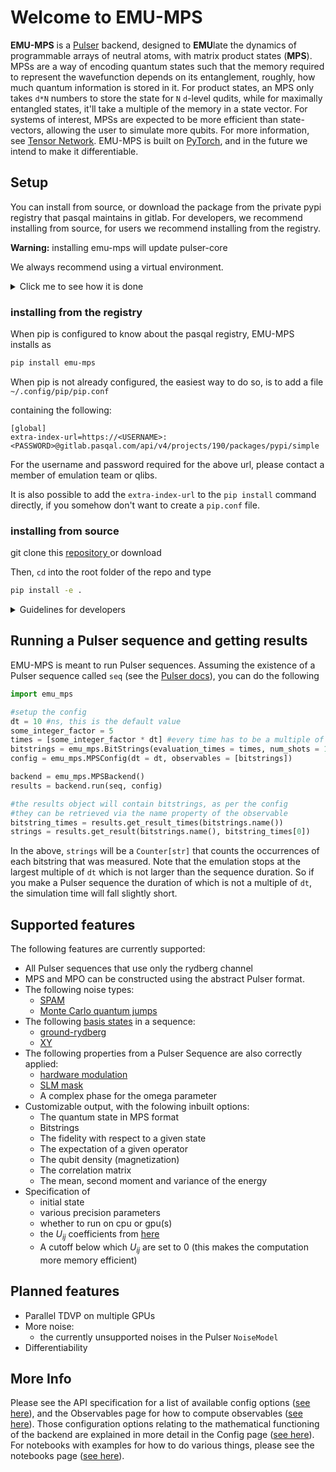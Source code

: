 # Welcome to EMU-MPS
**EMU-MPS** is a [Pulser](https://github.com/pasqal-io/Pulser) backend, designed to **EMU**late the dynamics of programmable arrays of neutral atoms, with matrix product states (**MPS**). MPSs are a way of encoding quantum states such that the memory required to represent the wavefunction depends on its entanglement, roughly, how much quantum information is stored in it. For product states, an MPS only takes `d*N` numbers to store the state for `N` `d`-level qudits, while for maximally entangled states, it'll take a multiple of the memory in a state vector. For systems of interest, MPSs are expected to be more efficient than state-vectors, allowing the user to simulate more qubits. For more information, see [Tensor Network](https://tensornetwork.org/). EMU-MPS is built on [PyTorch](https://pytorch.org/), and in the future we intend to make it differentiable.

## Setup

You can install from source, or download the package from the private pypi registry that pasqal maintains in gitlab.
For developers, we recommend installing from source, for users we recommend installing from the registry.

**Warning:** installing emu-mps will update pulser-core

We always recommend using a virtual environment.

<details>
  <summary>Click me to see how it is done</summary>

  Creating a virtual environment using python:

  ```
  python -m venv .venv
  ```

  Or

  ```
  python -m venv /path/to/new/virtual/environment
  ```

  Replace `/path/to/new/virtual/environment` with your desired directory path.

  Then activate the environment On linux or MacOS

  ```
  source /path/to/new/virtual/environment/bin/activate
  ```

  While on Windows it's

  ```
  C:\> /path/to/new/virtual/environment/Scripts/activate
  ```

  Remember to replace `/path/to/new/virtual/environment` with the actual path to your virtual environment. Once the environment is activated, you can clone emu_mps and install it using

</details>

### installing from the registry

When pip is configured to know about the pasqal registry, EMU-MPS installs as

```bash
pip install emu-mps
```
When pip is not already configured, the easiest way to do so, is to add a file
`~/.config/pip/pip.conf`

containing the following:

```
[global]
extra-index-url=https://<USERNAME>:<PASSWORD>@gitlab.pasqal.com/api/v4/projects/190/packages/pypi/simple
```

For the username and password required for the above url, please contact a member of emulation team or qlibs.


It is also possible to add the `extra-index-url` to the `pip install` command directly, if you somehow don't want to create a `pip.conf` file.

### installing from source
git clone this [repository ](https://gitlab.pasqal.com/emulation/rydberg-atoms/emu-ct) or download


Then, `cd` into the root folder of the repo and type

```bash
pip install -e .
```

<details>
  <summary>Guidelines for developers </summary>
  We recommend using an environment, git clone the repository, then inside the `emu_mps` folder

```bash
pip install -e .
```

  Also, the installation of pytest, nbmake, pre-commit.

  Do not forget to run the unit test suite by simply running `pytest` command.

  Another way can be using hatch.

  #### virtual environment with `hatch`

  ```bash
  python -m pip install hatch
  python -m hatch -v shell
  ```

  When inside the shell with development dependencies, install first the pre-commit hook:
  ```
  pre-commit install
  ```
</details>


## Running a Pulser sequence and getting results

EMU-MPS is meant to run Pulser sequences. Assuming the existence of a Pulser sequence called `seq` (see the [Pulser docs](https://pulser.readthedocs.io/en/stable/tutorials/creating.html)), you can do the following

```python
import emu_mps

#setup the config
dt = 10 #ns, this is the default value
some_integer_factor = 5
times = [some_integer_factor * dt] #every time has to be a multiple of dt
bitstrings = emu_mps.BitStrings(evaluation_times = times, num_shots = 1000)
config = emu_mps.MPSConfig(dt = dt, observables = [bitstrings])

backend = emu_mps.MPSBackend()
results = backend.run(seq, config)

#the results object will contain bitstrings, as per the config
#they can be retrieved via the name property of the observable
bitstring_times = results.get_result_times(bitstrings.name())
strings = results.get_result(bitstrings.name(), bitstring_times[0])
```

In the above, `strings` will be a `Counter[str]` that counts the occurrences of each bitstring that was measured.
Note that the emulation stops at the largest multiple of `dt` which is not larger than the sequence duration.
So if you make a Pulser sequence the duration of which is not a multiple of `dt`, the simulation time will fall slightly short.

## Supported features

The following features are currently supported:

- All Pulser sequences that use only the rydberg channel
- MPS and MPO can be constructed using the abstract Pulser format.
- The following noise types:
    - [SPAM](https://pulser.readthedocs.io/en/stable/tutorials/spam.html)
    - [Monte Carlo quantum jumps](https://pulser.readthedocs.io/en/stable/tutorials/effective_noise.html)
- The following [basis states](https://pulser.readthedocs.io/en/stable/conventions.html) in a sequence:
    - [ground-rydberg](https://pulser.readthedocs.io/en/stable/review.html#programmable-arrays-of-rydberg-atoms)
    - [XY](https://pulser.readthedocs.io/en/stable/tutorials/xy_spin_chain.html)
- The following properties from a Pulser Sequence are also correctly applied:
    - [hardware modulation](https://pulser.readthedocs.io/en/stable/tutorials/output_mod_eom.html)
    - [SLM mask](https://pulser.readthedocs.io/en/stable/tutorials/slm_mask.html)
    - A complex phase for the omega parameter
- Customizable output, with the folowing inbuilt options:
    - The quantum state in MPS format
    - Bitstrings
    - The fidelity with respect to a given state
    - The expectation of a given operator
    - The qubit density (magnetization)
    - The correlation matrix
    - The mean, second moment and variance of the energy
- Specification of
    - initial state
    - various precision parameters
    - whether to run on cpu or gpu(s)
    - the $U_{ij}$ coefficients from [here](./advanced/hamiltonian.md)
    - A cutoff below which $U_{ij}$ are set to 0 (this makes the computation more memory efficient)

## Planned features

- Parallel TDVP on multiple GPUs
- More noise:
    - the currently unsupported noises in the Pulser `NoiseModel`
- Differentiability

## More Info
Please see the API specification for a list of available config options ([see here](api.md)), and the Observables page for how to compute observables ([see here](observables.md)).
Those configuration options relating to the mathematical functioning of the backend are explained in more detail in the Config page ([see here](advanced/config.md)).
For notebooks with examples for how to do various things, please see the notebooks page ([see here](./notebooks/index.md)).
